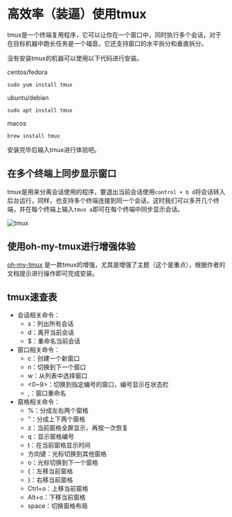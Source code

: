 # 高效率（装逼）使用tmux

tmux是一个终端复用程序，它可以让你在一个窗口中，同时执行多个会话，对于在目标机器中跑长任务是一个福音。它还支持窗口的水平拆分和垂直拆分。

没有安装tmux的机器可以使用以下代码进行安装。

centos/fedora

```shell
sudo yum install tmux
```

ubuntu/debian

```shell
sudo apt install tmux
```

macos

```shell
brew install tmux
```

安装完毕后输入tmux进行体验吧。

## 在多个终端上同步显示窗口

tmux是用来分离会话使用的程序，要退出当前会话使用`control + b d`将会话转入后台运行，同样，也支持多个终端连接到同一个会话，这时我们可以多开几个终端，并在每个终端上输入`tmux a`即可在每个终端中同步显示会话。

![tmux](./image/tmux-example.png)

## 使用oh-my-tmux进行增强体验

[oh-my-tmux](https://github.com/gpakosz/.tmux)
是一款tmux的增强，尤其是增强了主题（这个是重点），根据作者的文档提示进行操作即可完成安装。

## tmux速查表

- 会话相关命令：
  - s：列出所有会话
  - d：离开当前会话
  - $：重命名当前会话
- 窗口相关命令：
  - c：创建一个新窗口
  - n：切换到下一个窗口
  - w：从列表中选择窗口
  - <0~9>：切换到指定编号的窗口，编号显示在状态栏
  - ,：窗口重命名
- 窗格相关命令：
  - %：分成左右两个窗格
  - "：分成上下两个窗格
  - z：当前窗格全屏显示，再按一次恢复
  - q：显示窗格编号
  - t：在当前窗格显示时间
  - 方向键：光标切换到其他窗格
  - o：光标切换到下一个窗格
  - {：左移当前窗格
  - }：右移当前窗格
  - Ctrl+o：上移当前窗格
  - Alt+o：下移当前窗格
  - space：切换窗格布局
